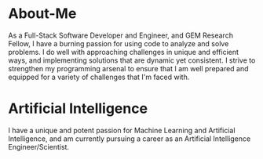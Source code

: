 # About-Me
As a Full-Stack Software Developer and Engineer, and GEM Research Fellow, I have a burning passion for using code to analyze and solve problems. I do well with approaching challenges in unique and efficient ways, and implementing solutions that are dynamic yet consistent. I strive to strengthen my programming arsenal to ensure that I am well prepared and equipped for a variety of challenges that I'm faced with.

# Artificial Intelligence 
I have a unique and potent passion for Machine Learning and Artificial Intelligence, and am currently pursuing a career as an Artificial Intelligence Engineer/Scientist. 


